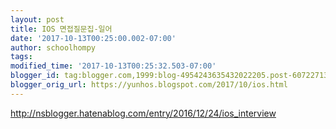 ```yaml
---
layout: post
title: IOS 면접질문집-일어
date: '2017-10-13T00:25:00.002-07:00'
author: schoolhompy
tags: 
modified_time: '2017-10-13T00:25:32.503-07:00'
blogger_id: tag:blogger.com,1999:blog-4954243635432022205.post-6072271374976809566
blogger_orig_url: https://yunhos.blogspot.com/2017/10/ios.html
---
```


http://nsblogger.hatenablog.com/entry/2016/12/24/ios_interview
